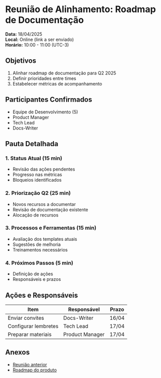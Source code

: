 # Reunião de Alinhamento: Roadmap de Documentação

**Data:** 18/04/2025  
**Local:** Online (link a ser enviado)  
**Horário:** 10:00 - 11:00 (UTC-3)

## Objetivos
1. Alinhar roadmap de documentação para Q2 2025
2. Definir prioridades entre times
3. Estabelecer métricas de acompanhamento

## Participantes Confirmados
- Equipe de Desenvolvimento (5)
- Product Manager
- Tech Lead
- Docs-Writer

## Pauta Detalhada

### 1. Status Atual (15 min)
- Revisão das ações pendentes
- Progresso nas métricas
- Bloqueios identificados

### 2. Priorização Q2 (25 min)
- Novos recursos a documentar
- Revisão de documentação existente
- Alocação de recursos

### 3. Processos e Ferramentas (15 min)
- Avaliação dos templates atuais
- Sugestões de melhoria
- Treinamentos necessários

### 4. Próximos Passos (5 min)
- Definição de ações
- Responsáveis e prazos

## Ações e Responsáveis
| Item | Responsável | Prazo |
|------|------------|-------|
| Enviar convites | Docs-Writer | 16/04 |
| Configurar lembretes | Tech Lead | 17/04 |
| Preparar materiais | Product Manager | 17/04 |

## Anexos
- [Reunião anterior](reuniao-alinhamento-documentacao-2025-04-16.md)
- [Roadmap do produto](link-para-roadmap)
